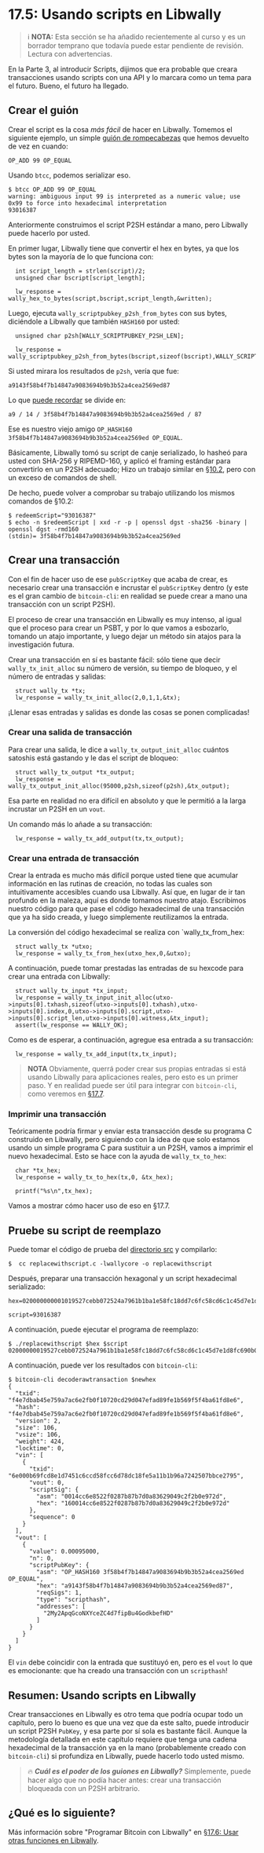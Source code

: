 # 17.5: Usando scripts en Libwally
 
> :information_source: **NOTA:** Esta sección se ha añadido recientemente al curso y es un borrador temprano que todavía puede estar pendiente de revisión. Lectura con advertencias.

En la Parte 3, al introducir Scripts, dijimos que era probable que creara transacciones usando scripts con una API y lo marcara como un tema para el futuro. Bueno, el futuro ha llegado.

## Crear el guión

Crear el script es la cosa _más fácil_ de hacer en Libwally. Tomemos el siguiente ejemplo, un simple [guión de rompecabezas](13_1_Escribiendo_Puzzle_Scripts.md) que hemos devuelto de vez en cuando:

```
OP_ADD 99 OP_EQUAL
```
Usando `btcc`, podemos serializar eso.
```
$ btcc OP_ADD 99 OP_EQUAL
warning: ambiguous input 99 is interpreted as a numeric value; use 0x99 to force into hexadecimal interpretation
93016387
```
Anteriormente construimos el script P2SH estándar a mano, pero Libwally puede hacerlo por usted.

En primer lugar, Libwally tiene que convertir el hex en bytes, ya que los bytes son la mayoría de lo que funciona con:
```
  int script_length = strlen(script)/2;
  unsigned char bscript[script_length];
    
  lw_response = wally_hex_to_bytes(script,bscript,script_length,&written);
```
Luego, ejecuta `wally_scriptpubkey_p2sh_from_bytes` con sus bytes, diciéndole a Libwally que también `HASH160` por usted:
```
  unsigned char p2sh[WALLY_SCRIPTPUBKEY_P2SH_LEN];
  			  
  lw_response = wally_scriptpubkey_p2sh_from_bytes(bscript,sizeof(bscript),WALLY_SCRIPT_HASH160,p2sh,WALLY_SCRIPTPUBKEY_P2SH_LEN,&written);
```
Si usted mirara los resultados de `p2sh`, vería que fue:
```
a9143f58b4f7b14847a9083694b9b3b52a4cea2569ed87
```
Lo que [puede recordar](10_2_Construyendo_la_Estructura_de_P2SH.md) se divide en:
```
a9 / 14 / 3f58b4f7b14847a9083694b9b3b52a4cea2569ed / 87
```
Ese es nuestro viejo amigo `OP_HASH160 3f58b4f7b14847a9083694b9b3b52a4cea2569ed OP_EQUAL`.

Básicamente, Libwally tomó su script de canje serializado, lo hasheó para usted con SHA-256 y RIPEMD-160, y aplicó el framing estándar para convertirlo en un P2SH adecuado; Hizo un trabajo similar en [§10.2](10_2_Construyendo_la_Estructura_de_P2SH.md), pero con un exceso de comandos de shell.

De hecho, puede volver a comprobar su trabajo utilizando los mismos comandos de §10.2:
```
$ redeemScript="93016387"
$ echo -n $redeemScript | xxd -r -p | openssl dgst -sha256 -binary | openssl dgst -rmd160
(stdin)= 3f58b4f7b14847a9083694b9b3b52a4cea2569ed
```
## Crear una transacción

Con el fin de hacer uso de ese `pubScriptKey` que acaba de crear, es necesario crear una transacción e incrustar el `pubScriptKey` dentro (y este es el gran cambio de `bitcoin-cli`: en realidad se puede crear a mano una transacción con un script P2SH).

El proceso de crear una transacción en Libwally es muy intenso, al igual que el proceso para crear un PSBT, y por lo que vamos a esbozarlo, tomando un atajo importante, y luego dejar un método sin atajos para la investigación futura.

Crear una transacción en sí es bastante fácil: sólo tiene que decir `wally_tx_init_alloc` su número de versión, su tiempo de bloqueo, y el número de entradas y salidas:
```
  struct wally_tx *tx;
  lw_response = wally_tx_init_alloc(2,0,1,1,&tx);
```
¡Llenar esas entradas y salidas es donde las cosas se ponen complicadas!

### Crear una salida de transacción

Para crear una salida, le dice a `wally_tx_output_init_alloc` cuántos satoshis está gastando y le das el script de bloqueo:
```
  struct wally_tx_output *tx_output;
  lw_response = wally_tx_output_init_alloc(95000,p2sh,sizeof(p2sh),&tx_output);
```
Esa parte en realidad no era difícil en absoluto y que le permitió a la larga incrustar un P2SH en un `vout`.

Un comando más lo añade a su transacción:
```
  lw_response = wally_tx_add_output(tx,tx_output);
```
### Crear una entrada de transacción

Crear la entrada es mucho más difícil porque usted tiene que acumular información en las rutinas de creación, no todas las cuales son intuitivamente accesibles cuando usa Libwally. Así que, en lugar de ir tan profundo en la maleza, aquí es donde tomamos nuestro atajo. Escribimos nuestro código para que pase el código hexadecimal de una transacción que ya ha sido creada, y luego simplemente reutilizamos la entrada.

La conversión del código hexadecimal se realiza con `wally_tx_from_hex:
```
  struct wally_tx *utxo;
  lw_response = wally_tx_from_hex(utxo_hex,0,&utxo);
```
A continuación, puede tomar prestadas las entradas de su hexcode para crear una entrada con Libwally:
```
  struct wally_tx_input *tx_input;
  lw_response = wally_tx_input_init_alloc(utxo->inputs[0].txhash,sizeof(utxo->inputs[0].txhash),utxo->inputs[0].index,0,utxo->inputs[0].script,utxo->inputs[0].script_len,utxo->inputs[0].witness,&tx_input);
  assert(lw_response == WALLY_OK);						
```
Como es de esperar, a continuación, agregue esa entrada a su transacción:
```
  lw_response = wally_tx_add_input(tx,tx_input);
```
> **NOTA** Obviamente, querrá poder crear sus propias entradas si está usando Libwally para aplicaciones reales, pero esto es un primer paso. Y en realidad puede ser útil para integrar con `bitcoin-cli`, como veremos en [§17.7](17_7_Integrando_Libwally_y_Bitcoin-CLI.md).

### Imprimir una transacción

Teóricamente podría firmar y enviar esta transacción desde su programa C construido en Libwally, pero siguiendo con la idea de que solo estamos usando un simple programa C para sustituir a un P2SH, vamos a imprimir el nuevo hexadecimal. Esto se hace con la ayuda de `wally_tx_to_hex`:
```
  char *tx_hex;
  lw_response = wally_tx_to_hex(tx,0, &tx_hex);

  printf("%s\n",tx_hex);
```
Vamos a mostrar cómo hacer uso de eso en §17.7.

## Pruebe su script de reemplazo

Puede tomar el código de prueba del [directorio src](../src/16_5_replacewithscript.c) y compilarlo:
```
$  cc replacewithscript.c -lwallycore -o replacewithscript
```
Después, preparar una transacción hexagonal y un script hexadecimal serializado:
```
hex=020000000001019527cebb072524a7961b1ba1e58fc18dd7c6fc58cd6c1c45d7e1d8fc690b006e0000000017160014cc6e8522f0287b87b7d0a83629049c2f2b0e972dfeffffff026f8460000000000017a914ba421212a629a840492acb2324b497ab95da7d1e87306f0100000000001976a914a2a68c5f9b8e25fdd1213c38d952ab2be2e271be88ac02463043021f757054fa61cfb75b64b17230b041b6d73f25ff9c018457cf95c9490d173fb4022075970f786f24502290e8a5ed0f0a85a9a6776d3730287935fb23aa817791c01701210293fef93f52e6ce8be581db62229baf116714fcb24419042ffccc762acc958294e6921b00

script=93016387
```
A continuación, puede ejecutar el programa de reemplazo:
```
$ ./replacewithscript $hex $script
02000000019527cebb072524a7961b1ba1e58fc18dd7c6fc58cd6c1c45d7e1d8fc690b006e0000000017160014cc6e8522f0287b87b7d0a83629049c2f2b0e972d0000000001187301000000000017a9143f58b4f7b14847a9083694b9b3b52a4cea2569ed8700000000
```
A continuación, puede ver los resultados con `bitcoin-cli`:
```
$ bitcoin-cli decoderawtransaction $newhex
{
  "txid": "f4e7dbab45e759a7ac6e2fb0f10720cd29d047efad89fe1b569f5f4ba61fd8e6",
  "hash": "f4e7dbab45e759a7ac6e2fb0f10720cd29d047efad89fe1b569f5f4ba61fd8e6",
  "version": 2,
  "size": 106,
  "vsize": 106,
  "weight": 424,
  "locktime": 0,
  "vin": [
    {
      "txid": "6e000b69fcd8e1d7451c6ccd58fcc6d78dc18fe5a11b1b96a7242507bbce2795",
      "vout": 0,
      "scriptSig": {
        "asm": "0014cc6e8522f0287b87b7d0a83629049c2f2b0e972d",
        "hex": "160014cc6e8522f0287b87b7d0a83629049c2f2b0e972d"
      },
      "sequence": 0
    }
  ],
  "vout": [
    {
      "value": 0.00095000,
      "n": 0,
      "scriptPubKey": {
        "asm": "OP_HASH160 3f58b4f7b14847a9083694b9b3b52a4cea2569ed OP_EQUAL",
        "hex": "a9143f58b4f7b14847a9083694b9b3b52a4cea2569ed87",
        "reqSigs": 1,
        "type": "scripthash",
        "addresses": [
          "2My2ApqGcoNXYceZC4d7fipBu4GodkbefHD"
        ]
      }
    }
  ]
}
```
El `vin` debe coincidir con la entrada que sustituyó en, pero es el `vout` lo que es emocionante: que ha creado una transacción con un `scripthash`!

## Resumen: Usando scripts en Libwally

Crear transacciones en Libwally es otro tema que podría ocupar todo un capítulo, pero lo bueno es que una vez que da este salto, puede introducir un script P2SH `PubKey`, y esa parte por sí sola es bastante fácil. Aunque la metodología detallada en este capítulo requiere que tenga una cadena hexadecimal de la transacción ya en la mano (probablemente creado con `bitcoin-cli`) si profundiza en Libwally, puede hacerlo todo usted mismo.

> :fire: ***Cuál es el poder de los guiones en Libwally?*** Simplemente, puede hacer algo que no podía hacer antes: crear una transacción bloqueada con un P2SH arbitrario.

## ¿Qué es lo siguiente?

Más información sobre "Programar Bitcoin con Libwally" en [§17.6: Usar otras funciones en Libwally](17_6_Usando_Otras_Funciones_en_Libwally.md).
